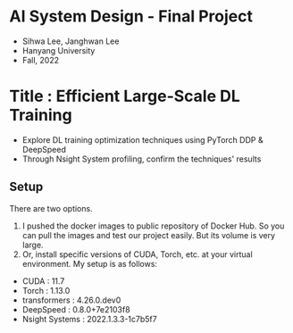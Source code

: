 # AI System Design - Final Project
- Sihwa Lee, Janghwan Lee
- Hanyang University
- Fall, 2022
# Title : Efficient Large-Scale DL Training
- Explore DL training optimization techniques using PyTorch DDP & DeepSpeed
- Through Nsight System profiling, confirm the techniques' results

## Setup
There are two options.
1. I pushed the docker images to public repository of Docker Hub. So you can pull the images and test our project easily.
But its volume is very large.
2. Or, install specific versions of CUDA, Torch, etc. at your virtual environment. My setup is as follows:
- CUDA : 11.7
- Torch : 1.13.0
- transformers : 4.26.0.dev0
- DeepSpeed : 0.8.0+7e2103f8
- Nsight Systems : 2022.1.3.3-1c7b5f7
